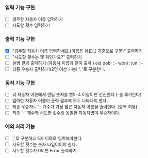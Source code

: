 ### 입력 기능 구현

- [ ] 경주할 자동차 이름 입력하기
- [ ] 시도할 횟수 입력하기

### 출력 기능 구현

- [x] "경주할 자동차 이름 입력하세요.(이름은 쉼표(,) 기준으로 구분)" 출력하기
- [ ] "시도할 횟수는 몇 회인가요?" 출력하기
- [ ] 실행 결과 출력하기 (자동차 이름과 같이 출력 )
      ex)
      pobi : -
      woni :
      jun : -
- [ ] 최종 우승자 출력하기(2명 이상 가능) ', '로 구분한다.

### 동작 기능 구현

- [ ] 각 자동차 이름에서 랜덤 숫자를 뽑아 4 이상이면 전진한다.(-를 추가한다)
- [ ] 입력한 자동차 이름이 출력 결과에 모두 나타나야 한다.
- [ ] 최종 우승자로 '-'개수가 가장 많은 자동차 이름을 출력한다. (중복 허용)
- [ ] 최종 '-' 개수와 시도한 횟수랑 동일한 자동차명이 우승자이다.

### 예외 처리 기능

- [ ] ','로 구분하고 5자 이하로 입력해야한다.
- [ ] 시도할 횟수는 숫자 타입이어야 한다.
- [ ] 시도할 횟수가 0이면 Error 출력하기
